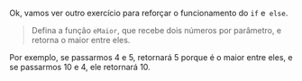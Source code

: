 Ok, vamos ver outro exercício para reforçar o funcionamento do `if` e` else`.

> Defina a função `eMaior`, que recebe dois números por parâmetro, e retorna o maior entre eles.

Por exemplo, se passarmos 4 e 5, retornará 5 porque é o maior entre eles, e se passarmos 10 e 4, ele retornará 10.
